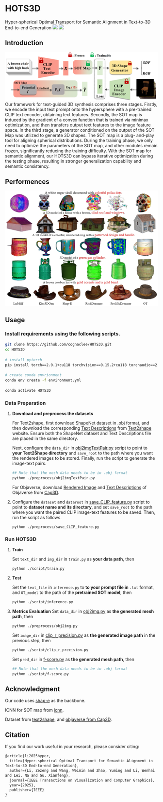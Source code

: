 # HOTS3D
Hyper-spherical Optimal Transport for Semantic Alignment in Text-to-3D End-to-end Generation
[![](https://img.shields.io/badge/Paper-arXiv-green?style=plastic&logo=arXiv&logoColor=green)](https://arxiv.org/pdf/2407.14419)
[![](https://img.shields.io/badge/Paper-PDF-red?style=plastic&logo=adobeacrobatreader&logoColor=red)](https://ieeexplore.ieee.org/abstract/document/11072368?casa_token=YObIajrfxCwAAAAA:3afmFQySRCqSUCNGxnIHmftxx00ZaRb2WgnVBk-j7rcfVemyBCYERZjFytl-X2viwHGwMMix63piBQ)

## Introduction
![Full pipeline of our hots3d](assets/pipeline.png)
Our framework for text-guided 3D synthesis comprises three stages. Firstly, we encode the input text prompt onto the hypersphere with a pre-trained CLIP text encoder, obtaining text features. Secondly, the SOT map is induced by the gradient of a convex function that is trained via minimax optimization, and then transfers output text
features to the image feature space. In the third stage, a generator conditioned on the output of the SOT Map was utilized to generate 3D shapes. The SOT map is a plug-
and-play tool for aligning spherical distributions. During the training phase, we only need to optimize the parameters
of the SOT map, and other modules remain frozen, significantly reducing the training difficulty. With the SOT map for semantic alignment, our HOTS3D can bypass iterative
optimization during the testing phase, resulting in stronger generalization capability and semantic consistency.

## Performences
![qualitative.png](assets/qualitative.png)

## Usage
### Install requirements using the following scripts.
```bash
git clone https://github.com/cognaclee/HOTS3D.git
cd HOTS3D

# install pytorch
pip install torch==2.0.1+cu118 torchvision==0.15.2+cu118 torchaudio==2.0.2 --index-url https://download.pytorch.org/whl/cu118

# create conda envrionment
conda env create -f environment.yml

conda activate HOTS3D
```
### Data Preparation
1. **Download and preprocess the datasets**

   For Text2shape, first download [ShapeNet](https://huggingface.co/datasets/ShapeNet/ShapeNetCore) dataset in .obj format, and then download the corresponding [Text Descriptions](http://text2shape.stanford.edu/dataset/captions.tablechair.csv) from [Text2shape](http://text2shape.stanford.edu/) website. Ensure both the ShapeNet dataset and Text Descriptions file are placed in the same directory.

    Next, configure the ```data_dir``` in [obj2imgTextPair.py](./preprocess/obj2imgTextPair.py) script to point to **your Text2Shape directory** and  ```save_root``` to the path where you want the rendered images to be stored. Finally, run the script to generate the image-text pairs. 
	```bash
	## Note that the mesh data needs to be in .obj format
	python ./preprocess/obj2imgTextPair.py
	```
 
   For Objaverse, download [Rendered Image](https://huggingface.co/datasets/tiange/Cap3D/tree/main/misc/RenderedImage_zips) and [Text Descriptions](https://huggingface.co/datasets/tiange/Cap3D/blob/main/misc/Cap3D_automated_Objaverse.csv) of Objaverse from [Cap3D](https://huggingface.co/datasets/tiange/Cap3D).
   

2. Configure the ```dataset``` and ```dataroot``` in [save_CLIP_feature.py](./preprocess/save_CLIP_feature.py) script to point to **dataset name and its directory**, and set ```save_root``` to the path where you want the paired CLIP image-text features to be saved. Then, run the script as follows.

	```
	python ./preprocess/save_CLIP_feature.py
	```

### Run HOTS3D
1. **Train**
   
   Set ```text_dir``` and ```img_dir```  in ```train.py``` as **your data path**, then
   
	```bash
	python ./script/train.py
	```
3. **Test**
   
   Set the ```text_file``` in ```inference.py``` to **to your prompt file in**  ```.txt``` format, and ```OT_model``` to the path of the **pretrained SOT model**, then
   
	```bash
	python ./script/inference.py
	```
 4. **Metrics Evaluation**
    Set ```data_dir``` in [obj2img.py](./preprocess/obj2img.py) as **the generated mesh path**, then
   
	```bash
	python ./preprocess/obj2img.py
	```
   
    Set ```image_dir``` in [clip_r_precision.py](./script/clip_r_precision.py) as **the generated image path** in the previous step, then
   
	```bash
	python ./script/clip_r_precision.py
	```
     Set ```pred_dir``` in [f-score.py](./script/f-score.py) as **the generated mesh path**, then
   
	```bash
	## Note that the mesh data needs to be in .obj format
	python ./script/f-score.py
	```

## Acknowledgment

Our code uses <a href="https://github.com/openai/shap-e">shap-e</a> as the backbone. 

ICNN for SOT map from <a href="https://github.com/locuslab/icnn">icnn</a>.

Dataset from <a href="https://github.com/kchen92/text2shape/">text2shape</a>, and <a href="https://huggingface.co/datasets/tiange/Cap3D"> objaverse from Cap3D</a>.

## Citation
If you find our work useful in your research, please consider citing:

```
@article{li2025hyper,
  title={Hyper-spherical Optimal Transport for Semantic Alignment in Text-to-3D End-to-end Generation},
  author={Li, Zezeng and Wang, Weimin and Zhao, Yuming and Li, Wenhai and Lei, Na and Gu, Xianfeng},
  journal={IEEE Transactions on Visualization and Computer Graphics},
  year={2025},
  publisher={IEEE}
}
```
